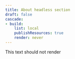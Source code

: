 ```yaml
---
title: About headless section
draft: false
cascade:
- build:
    list: local
    publishResources: true
    render: never
---
```

This text should not render
